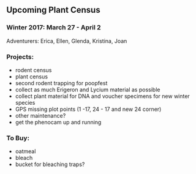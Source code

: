 ## Upcoming Plant Census
 
### Winter 2017: March 27 - April 2

Adventurers: Erica, Ellen, Glenda, Kristina, Joan

### Projects:
* rodent census
* plant census
* second rodent trapping for poopfest
* collect as much Erigeron and Lycium material as possible 
* collect plant material for DNA and voucher specimens for new winter species
* GPS missing plot points (1 -17, 24 - 17 and new 24 corner)
* other maintenance? 
* get the phenocam up and running


### To Buy: 
* oatmeal
* bleach
* bucket for bleaching traps?

 